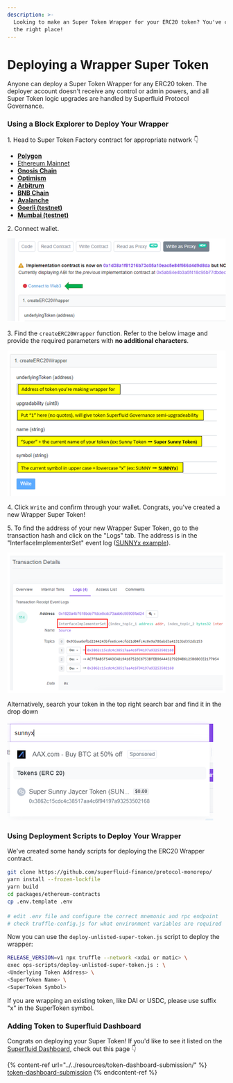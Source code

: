 ```yaml
---
description: >-
  Looking to make an Super Token Wrapper for your ERC20 token? You've come to
  the right place!
---
```


# Deploying a Wrapper Super Token

Anyone can deploy a Super Token Wrapper for any ERC20 token. The deployer account doesn't receive any control or admin powers, and all Super Token logic upgrades are handled by Superfluid Protocol Governance.

### Using a Block Explorer to Deploy Your Wrapper

1\. Head to Super Token Factory contract for appropriate network 👇

* [**Polygon**](https://polygonscan.com/address/0x2C90719f25B10Fc5646c82DA3240C76Fa5BcCF34#writeProxyContract)
* [Ethereum Mainnet](https://etherscan.io/address/0x0422689cc4087b6B7280e0a7e7F655200ec86Ae1)
* [**Gnosis Chain**](https://blockscout.com/xdai/mainnet/address/0x23410e2659380784498509698ed70E414D384880/write-contract)
* [**Optimism**](https://optimistic.etherscan.io/address/0x8276469a443d5c6b7146bed45e2abcad3b6adad9#writeProxyContract)
* [**Arbitrum**](https://arbiscan.io/address/0x1C21Ead77fd45C84a4c916Db7A6635D0C6FF09D6)
* [**BNB Chain**](https://www.bscscan.com/address/0x8bde47397301f0cd31b9000032fd517a39c946eb#writeProxyContract)
* [**Avalanche**](https://snowtrace.io/address/0x464AADdBB2B80f3Cb666522EB7381bE610F638b4#writeProxyContract)
* [**Goerli (testnet)**](https://goerli.etherscan.io/address/0x94f26B4c8AD12B18c12f38E878618f7664bdcCE2#writeProxyContract)
* [**Mumbai (testnet)**](https://mumbai.polygonscan.com/address/0x200657E2f123761662567A1744f9ACAe50dF47E6#writeProxyContract)

2\. Connect wallet.

![](<../../.gitbook/assets/image (68).png>)

3\. Find the `createERC20Wrapper` function. Refer to the below image and provide the required parameters with **no additional characters**.

![](<../../.gitbook/assets/image (54).png>)

4\. Click `Write` and confirm through your wallet. Congrats, you've created a new Wrapper Super Token!

5\. To find the address of your new Wrapper Super Token, go to the transaction hash and click on the "Logs" tab. The address is in the "InterfaceImplementerSet" event log ([SUNNYx example](https://polygonscan.com/tx/0xd23df49ac21f5c92049ede689e835d5dcbbd3c9670428ce7dd22f391fd5f9564#eventlog)).

![](<../../.gitbook/assets/image (29).png>)

Alternatively, search your token in the top right search bar and find it in the drop down

![](<../../.gitbook/assets/image (31) (1).png>)

### Using Deployment Scripts to Deploy Your Wrapper

We've created some handy scripts for deploying the ERC20 Wrapper contract.

```bash
git clone https://github.com/superfluid-finance/protocol-monorepo/
yarn install --frozen-lockfile
yarn build
cd packages/ethereum-contracts
cp .env.template .env

# edit .env file and configure the correct mnemonic and rpc endpoint
# check truffle-config.js for what environment variables are required
```

Now you can use the `deploy-unlisted-super-token.js` script to deploy the wrapper:

```bash
RELEASE_VERSION=v1 npx truffle --network <xdai or matic> \
exec ops-scripts/deploy-unlisted-super-token.js : \
<Underlying Token Address> \
<SuperToken Name> \
<SuperToken Symbol>
```

If you are wrapping an existing token, like DAI or USDC, please use suffix "x" in the SuperToken symbol.

### Adding Token to Superfluid Dashboard

Congrats on deploying your Super Token! If you'd like to see it listed on the [Superfluid Dashboard](https://app.superfluid.finance/), check out this page 👇

{% content-ref url="../../resources/token-dashboard-submission/" %}
[token-dashboard-submission](../../resources/token-dashboard-submission/)
{% endcontent-ref %}
